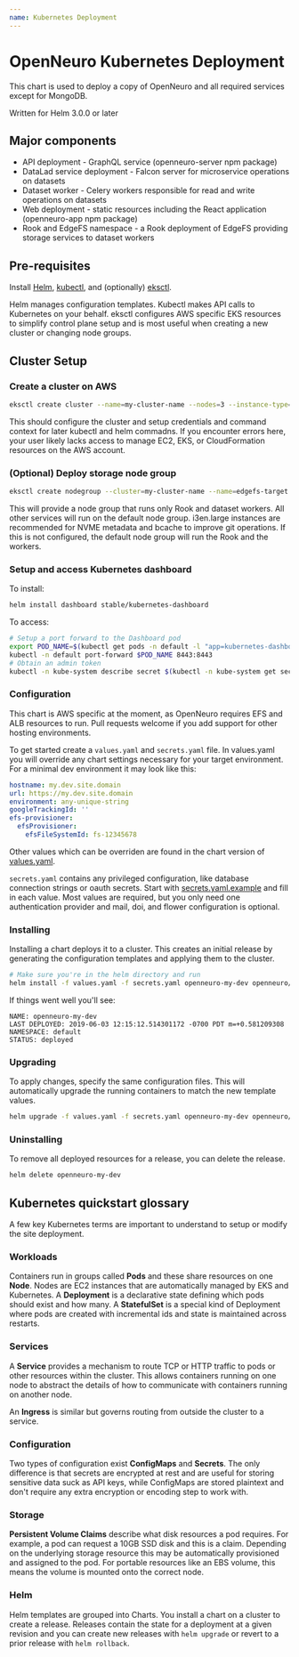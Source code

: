 ```yaml
---
name: Kubernetes Deployment
---
```


# OpenNeuro Kubernetes Deployment

This chart is used to deploy a copy of OpenNeuro and all required services except for MongoDB.

Written for Helm 3.0.0 or later

## Major components

- API deployment - GraphQL service (openneuro-server npm package)
- DataLad service deployment - Falcon server for microservice operations on datasets
- Dataset worker - Celery workers responsible for read and write operations on datasets
- Web deployment - static resources including the React application (openneuro-app npm package)
- Rook and EdgeFS namespace - a Rook deployment of EdgeFS providing storage services to dataset workers

## Pre-requisites

Install [Helm](https://helm.sh/), [kubectl](https://kubernetes.io/docs/tasks/tools/install-kubectl/), and (optionally) [eksctl](https://eksctl.io/).

Helm manages configuration templates. Kubectl makes API calls to Kubernetes on your behalf. eksctl configures AWS specific EKS resources to simplify control plane setup and is most useful when creating a new cluster or changing node groups.

## Cluster Setup

### Create a cluster on AWS

```bash
eksctl create cluster --name=my-cluster-name --nodes=3 --instance-type=m5a.large
```

This should configure the cluster and setup credentials and command context for later kubectl and helm commadns. If you encounter errors here, your user likely lacks access to manage EC2, EKS, or CloudFormation resources on the AWS account.

### (Optional) Deploy storage node group

```bash
eksctl create nodegroup --cluster=my-cluster-name --name=edgefs-target --nodes=3 --instance-type=i3en.large
```

This will provide a node group that runs only Rook and dataset workers. All other services will run on the default node group. i3en.large instances are recommended for NVME metadata and bcache to improve git operations. If this is not configured, the default node group will run the Rook and the workers.

### Setup and access Kubernetes dashboard

To install:

```bash
helm install dashboard stable/kubernetes-dashboard
```

To access:

```bash
# Setup a port forward to the Dashboard pod
export POD_NAME=$(kubectl get pods -n default -l "app=kubernetes-dashboard,release=dashboard" -o jsonpath="{.items[0].metadata.name}")
kubectl -n default port-forward $POD_NAME 8443:8443
# Obtain an admin token
kubectl -n kube-system describe secret $(kubectl -n kube-system get secret | grep eks-admin | awk '{print $1}')
```

### Configuration

This chart is AWS specific at the moment, as OpenNeuro requires EFS and ALB resources to run. Pull requests welcome if you add support for other hosting environments.

To get started create a `values.yaml` and `secrets.yaml` file. In values.yaml you will override any chart settings necessary for your target environment. For a minimal dev environment it may look like this:

```yaml
hostname: my.dev.site.domain
url: https://my.dev.site.domain
environment: any-unique-string
googleTrackingId: ''
efs-provisioner:
  efsProvisioner:
    efsFileSystemId: fs-12345678
```

Other values which can be overriden are found in the chart version of [values.yaml](charts/values.yaml).

`secrets.yaml` contains any privileged configuration, like database connection strings or oauth secrets. Start with [secrets.yaml.example](secrets.yaml.example) and fill in each value. Most values are required, but you only need one authentication provider and mail, doi, and flower configuration is optional.

### Installing

Installing a chart deploys it to a cluster. This creates an initial release by generating the configuration templates and applying them to the cluster.

```bash
# Make sure you're in the helm directory and run
helm install -f values.yaml -f secrets.yaml openneuro-my-dev openneuro/
```

If things went well you'll see:

```
NAME: openneuro-my-dev
LAST DEPLOYED: 2019-06-03 12:15:12.514301172 -0700 PDT m=+0.581209308
NAMESPACE: default
STATUS: deployed
```

### Upgrading

To apply changes, specify the same configuration files. This will automatically upgrade the running containers to match the new template values.

```bash
helm upgrade -f values.yaml -f secrets.yaml openneuro-my-dev openneuro/
```

### Uninstalling

To remove all deployed resources for a release, you can delete the release.

```bash
helm delete openneuro-my-dev
```

## Kubernetes quickstart glossary

A few key Kubernetes terms are important to understand to setup or modify the site deployment.

### Workloads

Containers run in groups called **Pods** and these share resources on one **Node**. Nodes are EC2 instances that are automatically managed by EKS and Kubernetes. A **Deployment** is a declarative state defining which pods should exist and how many. A **StatefulSet** is a special kind of Deployment where pods are created with incremental ids and state is maintained across restarts.

### Services

A **Service** provides a mechanism to route TCP or HTTP traffic to pods or other resources within the cluster. This allows containers running on one node to abstract the details of how to communicate with containers running on another node.

An **Ingress** is similar but governs routing from outside the cluster to a service.

### Configuration

Two types of configuration exist **ConfigMaps** and **Secrets**. The only difference is that secrets are encrypted at rest and are useful for storing sensitive data suck as API keys, while ConfigMaps are stored plaintext and don't require any extra encryption or encoding step to work with.

### Storage

**Persistent Volume Claims** describe what disk resources a pod requires. For example, a pod can request a 10GB SSD disk and this is a claim. Depending on the underlying storage resource this may be automatically provisioned and assigned to the pod. For portable resources like an EBS volume, this means the volume is mounted onto the correct node.

### Helm

Helm templates are grouped into Charts. You install a chart on a cluster to create a release. Releases contain the state for a deployment at a given revision and you can create new releases with `helm upgrade` or revert to a prior release with `helm rollback`.
